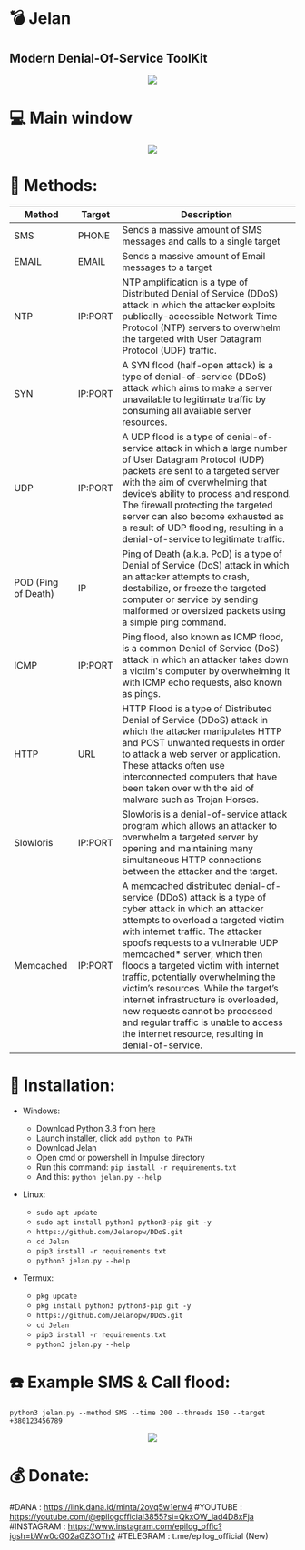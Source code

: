 # :bomb: Jelan
## Modern Denial-Of-Service ToolKit

<p align="center">
  <img src="https://i.ibb.co/rFct6QX/LOGO.png">
</p>

# :computer: Main window
<p align="center">
  <img src="https://i.ibb.co/8c1fb1Q/Impulse-Main.png">
</p>

# :satellite: Methods:
| Method               |   Target   | Description |
| ---------------------| -----------|-------------|
| SMS                  | PHONE     | Sends a massive amount of SMS messages and calls to a single target |
| EMAIL                | EMAIL     | Sends a massive amount of Email messages to a target |
| NTP                  | IP:PORT    | NTP amplification is a type of Distributed Denial of Service (DDoS) attack in which the attacker exploits publically-accessible Network Time Protocol (NTP) servers to overwhelm the targeted with User Datagram Protocol (UDP) traffic. |
| SYN                  | IP:PORT    | A SYN flood (half-open attack) is a type of denial-of-service (DDoS) attack which aims to make a server unavailable to legitimate traffic by consuming all available server resources. |
| UDP                  | IP:PORT    | A UDP flood is a type of denial-of-service attack in which a large number of User Datagram Protocol (UDP) packets are sent to a targeted server with the aim of overwhelming that device’s ability to process and respond. The firewall protecting the targeted server can also become exhausted as a result of UDP flooding, resulting in a denial-of-service to legitimate traffic. |
| POD (Ping of Death)  | IP         | Ping of Death (a.k.a. PoD) is a type of Denial of Service (DoS) attack in which an attacker attempts to crash, destabilize, or freeze the targeted computer or service by sending malformed or oversized packets using a simple ping command. |
| ICMP                 | IP:PORT    | Ping flood, also known as ICMP flood, is a common Denial of Service (DoS) attack in which an attacker takes down a victim's computer by overwhelming it with ICMP echo requests, also known as pings. |
| HTTP                 | URL        | HTTP Flood is a type of Distributed Denial of Service (DDoS) attack in which the attacker manipulates HTTP and POST unwanted requests in order to attack a web server or application. These attacks often use interconnected computers that have been taken over with the aid of malware such as Trojan Horses. |
| Slowloris            | IP:PORT    | Slowloris is a denial-of-service attack program which allows an attacker to overwhelm a targeted server by opening and maintaining many simultaneous HTTP connections between the attacker and the target. |
| Memcached            | IP:PORT    | A memcached distributed denial-of-service (DDoS) attack is a type of cyber attack in which an attacker attempts to overload a targeted victim with internet traffic. The attacker spoofs requests to a vulnerable UDP memcached* server, which then floods a targeted victim with internet traffic, potentially overwhelming the victim’s resources. While the target’s internet infrastructure is overloaded, new requests cannot be processed and regular traffic is unable to access the internet resource, resulting in denial-of-service. |

# :gift: Installation:
* Windows:
  * Download Python 3.8 from [here](https://www.python.org/downloads/release/python-38)
  * Launch installer, click `add python to PATH`
  * Download Jelan
  * Open cmd or powershell in Impulse directory
  * Run this command: `pip install -r requirements.txt`
  * And this: `python jelan.py --help`

* Linux:
  * `sudo apt update`
  * `sudo apt install python3 python3-pip git -y`
  * `https://github.com/Jelanopw/DDoS.git`
  * `cd Jelan`
  * `pip3 install -r requirements.txt`
  * `python3 jelan.py --help`

* Termux:
  * `pkg update`
  * `pkg install python3 python3-pip git -y`
  * `https://github.com/Jelanopw/DDoS.git`
  * `cd Jelan`
  * `pip3 install -r requirements.txt`
  * `python3 jelan.py --help`

# :phone: Example SMS & Call flood:
```python3 jelan.py --method SMS --time 200 --threads 150 --target +380123456789```

<p align="center">
  <img src="https://i.ibb.co/KmPnV9f/Impulse-SMS.png">
</p>

# :moneybag: Donate:
#DANA : https://link.dana.id/minta/2ovq5w1erw4
#YOUTUBE : https://youtube.com/@epilogofficial3855?si=QkxOW_iad4D8xFja
#INSTAGRAM : https://www.instagram.com/epilog_offic?igsh=bWw0cG02aGZ3OTh2
#TELEGRAM : t.me/epilog_official (New)
